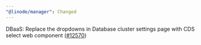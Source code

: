 ```yaml
---
"@linode/manager": Changed
---
```


DBaaS: Replace the dropdowns in Database cluster settings page with CDS select web component ([#12570](https://github.com/linode/manager/pull/12570))
